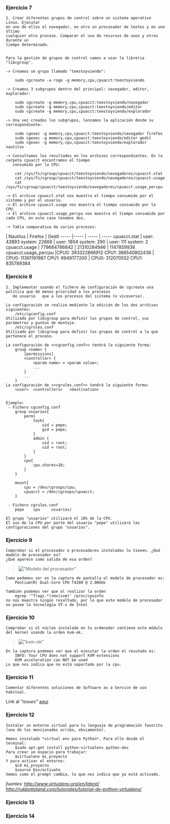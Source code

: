 ### Ejercicio 7

    1. Crear diferentes grupos de control sobre un sistema operativo Linux. Ejecutar 
    en uno de ellos el navegador, en otro un procesador de textos y en uno último 
    cualquier otro proceso. Comparar el uso de recursos de unos y otros durante un 
    tiempo determinado.

    
	Para la gestión de grupos de control vamos a usar la libreria "libcgroup".

    -> Creamos un grupo llamado "teestoyviendo":

		sudo cgcreate -a roge -g memory,cpu,cpuacct:teestoyviendo

    -> Creamos 3 subgrupos dentro del principal: navegador, editor, explorador:
      
		sudo cgcreate -g memory,cpu,cpuacct:teestoyviendo/navegador
		sudo cgcreate -g memory,cpu,cpuacct:teestoyviendo/editor
		sudo cgcreate -g memory,cpu,cpuacct:teestoyviendo/explorador
      
    -> Una vez creados los subgrupos, lanzamos la aplicación desde su correspondiente:
      
		sudo cgexec -g memory,cpu,cpuacct:teestoyviendo/navegador firefox
		sudo cgexec -g memory,cpu,cpuacct:teestoyviendo/editor gedit
		sudo cgexec -g memory,cpu,cpuacct:teestoyviendo/explorador nautilus
  
	-> Consultamos los resultados en los archivos correspondientes. En la carpeta cpuacct encontramos el tiempo 
	   consumido por la CPU:
		
		cat /sys/fs/cgroup/cpuacct/teestoyviendo/navegadores/cpuacct.stat
		cat /sys/fs/cgroup/cpuacct/teestoyviendo/navegadores/cpuacct.usage
		cat /sys/fs/cgroup/cpuacct/teestoyviendo/navegadores/cpuacct.usage_percpu
		
	-> El archivo cpuacct.stat nos muestra el tiempo consumido por el sistema y por el usuario.
	-> El archivo cpuacct.usage nos muestra el tiempo consumido por la CPU.
	-> El archivo cpuacct.usage_percpu nos muestra el tiempo consumido por cada CPU, en este caso tenemos dos.
   
	-> Tabla comparativa de varios procesos:



 | Nautilus | Firefox | Gedit
----- |----- | ----- | -----
cpuacct.stat | user: 43893 system: 22668 | user: 1804 system: 290 | user: 111 system: 2
cpuacct.usage | 779684786842 | 21310284946 | 1147859936
cpuacct.usage_percpu |CPU0: 393322866912 CPU1: 386540802436 | CPU0: 11361191987 CPU1: 9949177200 | CPU0: 312070552 CPU1: 835789384



### Ejercicio 8
	2. Implementar usando el fichero de configuración de cgcreate una política que dé menos prioridad a los procesos 
	   de usuario 	que a los procesos del sistema (o viceversa).

	La configuración se realiza mediante la edición de los dos archivos siguientes:
		/etc/cgconfig.conf 
	Utilizado por libcgroup para definir los grupos de control, sus parámetros y puntos de montaje.
		/etc/cgrules.conf
	Utilizado por libcgroup para definir los grupos de control a la que pertenece el proceso. 

	La configuración de <<cgconfig.conf>> tendrá la siguiente forma:
		group <name> {
			[permissions]
			<controller> {
				<param name> = <param value>;
				...
			}
			...
		}
	La configuración de <<cgrules.conf>> tendrá la siguiente forma:
		<user>	<controllers>	<destination>


	Ejemplo:
	 - Fichero cgconfig.conf
		group usuarios{
			perm{
				task{
					uid = pepe;
					gid = pepe;
				}
				admin {
					uid = root;
					uid = root;
				}
			}
			cpu{
				cpu.shares=10;
			}
		}

		mount{
			cpu = /dev/cgroups/cpu;
			cpuacct = /dev/cgroups/cpuacct;
		}

	 - Fichero cgrules.conf
		pepe	cpu		usuarios/
	
	El grupo "usuarios" utilizará el 10% de la CPU.
	El uso de la CPU por parte del usuario "pepe" utilizará las configuraciones del grupo "usuarios".
	


### Ejercicio 9
	Comprobar si el procesador o procesadores instalados lo tienen. ¿Qué modelo de procesador es?
	¿Qué aparece como salida de esa orden?
	
>!["Modelo del procesador"](https://raw.github.com/rogegg/IV-GII-13-14/master/Ejercicios/Ejercicio9.png)

	Como podemos ver en la captura de pantalla el modelo de procesador es:
		Pentium(R) Dual-Core CPU T4200 @ 2.00GHz
		
	También podemos ver que al realizar la orden 
		egrep '^flags.*(vmx|svm)' /proc/cpuinfo
	no nos muestra ningún resultado, por lo que este modelo de procesador no posee la tecnología VT-x de Intel

	
### Ejercicio 10
	Comprobar si el núcleo instalado en tu ordenador contiene este módulo del kernel usando la orden kvm-ok.


>!["kvm-ok"](https://raw.github.com/rogegg/IV-GII-13-14/master/Ejercicios/ejercicio10.png)

	En la captura podemos ver que al ejecutar la orden el resutado es:
		INFO: Your CPU does not support KVM extensions
		KVM acceleration can NOT be used
	Lo que nos indica que no está soportado por la cpu.



### Ejercicio 11
	Comentar diferentes soluciones de Software as a Service de uso habitual.

Link al *"issues"* [aquí](https://github.com/IV-GII/GII-2013/issues/11)


### Ejercicio 12
	Instalar un entorno virtual para tu lenguaje de programación favorito (uno de los mencionados arriba, obviamente).

	Hemos instalado *virtual env para Python*. Para ello desde el terminal:
		$sudo apt-get install python-virtualenv python-dev
	Para crear un espacio para trabajar:
		$virtualenv mi_proyecto
	Y para activar el entorno:
		$cd mi_proyecto
		$source bin/activate
	Vemos como el prompt cambia, lo que nos indica que ya está activado.

*fuentes: http://www.virtualenv.org/en/latest/*
*http://rukbottoland.com/tutoriales/tutorial-de-python-virtualenv/*

### Ejercicio 13

### Ejercicio 14
